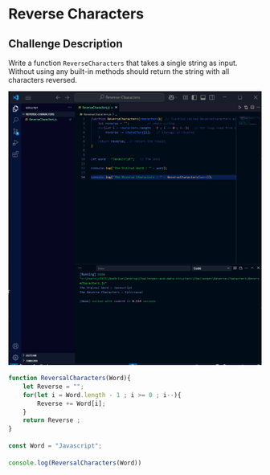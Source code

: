 # Reverse Characters 

## Challenge Description 
Write a function `ReverseCharacters` that takes a single string as input. Without using any built-in methods should return the string with all characters reversed.


![Screenshot](Reverse-Characters/screenshoot.png)

``` javascript code
function ReversalCharacters(Word){
    let Reverse = "";
    for(let i = Word.length - 1 ; i >= 0 ; i--){
        Reverse += Word[i];
    }
    return Reverse ;
}

const Word = "Javascript";

console.log(ReversalCharacters(Word))


